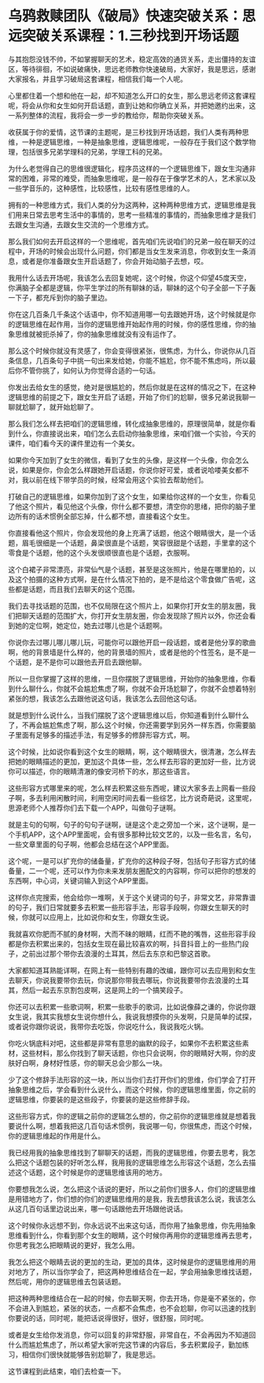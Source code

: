 # 乌鸦救赎团队《破局》快速突破关系：思远突破关系课程：1.三秒找到开场话题

与其抱怨没钱不帅，不如掌握聊天的艺术，稳定高效的通货关系，走出僵持的友谊区，等待徘徊，不如说破痛快，思远老师教你快速破局，大家好，我是思远，感谢大家报名，并且学习破局这套课程，相信我们每一个人呢。

心里都住着一个想和他在一起，却不知道怎么开口的女生，那么思远老师这套课程呢，将会从你和女生如何开启话题，直到让她和你确立关系，并把她邀约出来，这一系列整体的流程，我将会一步一步的教给你，帮助你突破关系。

收获属于你的爱情，这节课的主题呢，是三秒找到开场话题，我们人类有两种思维，一种是逻辑思维，一种是抽象思维，逻辑思维呢，一般存在于我们这个数学物理，包括很多兄弟学理科的兄弟，学理工科的兄弟。

为什么老觉得自己的思维很逻辑化，程序员这样的一个逻辑思维下，跟女生沟通非常的困难，非常的难受，而抽象思维呢，是一般存在于像学艺术的人，艺术家以及一些学音乐的，这种感性，比较感性，比较有感性思维的人。

拥有的一种思维方式，我们人类的分为这两种，这种两种思维方式，逻辑思维是我们用来日常去思考生活中的事情的，思考一些精准的事情的，而抽象思维才是我们去跟女生沟通，去跟女生交流的一个思维方式。

那么我们如何去开启这样的一个思维呢，首先咱们先说咱们的兄弟一般在聊天的过程中，开场的时候会出现什么问题，你们都是当女生发来消息，你收到女生一条消息，或者是你准备跟女生开启话题了，你会开始动脑子去想，哎。

我用什么话去开场呢，我该怎么去回复她呢，这个时候，你这个仰望45度天空，你满脑子全都是逻辑，你平生学过的所有聊妹的话，聊妹的这个句子全部一下子轰一下子，都充斥到你的脑子里边。

你在这几百条几千条这个话语中，你不知道用哪一句去跟她开场，这个时候就是你的逻辑思维在起作用，当你的逻辑思维开始起作用的时候，你的感性思维，你的抽象思维就被扼杀掉了，你的抽象思维就没有没有运作了。

那么这个时候你就没有灵感了，你会变得很紧张，很焦虑，为什么，你说你从几百条信息，几百条句子中挑一句出来发给她，你能不尴尬，你不能不焦虑吗，所以最后你不管你挑了，如何认为你觉得合适的一句话。

你发出去给女生的感觉，绝对是很尴尬的，然后你就是在这样的情况之下，在这种逻辑思维的前提之下，跟女生开启了话题，开始了你们的尬聊，很多兄弟说我聊一聊就尬聊了，就开始尬聊了。

那么我们怎么样去把咱们的逻辑思维，转化成抽象思维的，原理很简单，就是你看到什么，你直接说出来，咱们怎么去启动你抽象思维，来咱们做一个实验，今天的课件，咱们看今天的课件里边有一个美女。

如果你今天加到了女生的微信，看到了女生的头像，是这样一个头像，你会怎么说，如果是你，你会怎么样跟她开启话题，你说你好可爱，或者说哈喽美女都不对，我以前在线下带学员的时候，经常会用这个实验去帮助他们。

打破自己的逻辑思维，如果你加到了这个女生，如果给你这样的一个女生，你看见了他这个照片，看见他这个头像，你什么都不要想，清空你的思绪，把你的脑子里边所有的话术惯例全部忘掉，什么都不想，直接看这个女生。

你直接看他这个照片，你会发现他的身上充满了话题，他这个眼睛很大，是一个话题，眉毛很细是一个话题，鼻梁很直是个话题，笑容很甜是个话题，手里拿的这个零食是个话题，他的这个头发很顺很直也是个话题，衣服啊。

这个白裙子非常漂亮，非常仙气是个话题，甚至是这张照片，他是在哪里拍的，以及这个拍摄的这种方式啊，是在什么情况下拍的，是不是给这个零食做广告呢，这些都是话题，而且我们去聊天的这个范围。

我们去寻找话题的范围，也不仅局限在这个照片上，如果你打开女生的朋友圈，我们把聊天话题的范围扩大，你打开女生朋友圈，你会发现除了照片以外，你还会看到她的定位啊，她定位，她去过哪儿也是个话题啊。

你说你去过哪儿哪儿哪儿玩，可能你可以跟他开启一段话题，或者是他分享的歌曲啊，他的背景墙是什么样的，他的背景墙的照片，或者是他的个性签名，是不是一个话题，是不是你可以跟他去开启去跟他聊。

所以一旦你掌握了这样的思维，一旦你摆脱了逻辑思维，开始你的抽象思维，你看到什么聊什么，你就不会尴尬焦虑了啊，你就不会开场尬聊了，你就不会想着特别紧张的想，我该怎么去跟他说这句话，我该怎么去回他这句话。

就是想到什么说什么，当我们摆脱了这个逻辑思维以后，你知道看到什么聊什么了，不再会尴尬焦虑了啊，那么这个时候，你还需要学到另外一样东西，你需要脑子里面有足够多的描述手法，有足够多的修辞形容方式，啊。

这个时候，比如说你看到这个女生的眼睛，啊，这个眼睛很大，很清澈，怎么样去把她的眼睛描述的更加，更加这个具体一些，怎么样去形容的更加好一些，比方说你可以描述，你的眼睛清澈的像安河桥下的水，那这些语言。

这些形容方式哪里来的呢，怎么样去积累这些东西呢，建议大家多去上网看一些段子啊，多去利用闲散时间，利用空闲时间去看一些综艺，比方说奇葩说，这里呢，思源老师个人推荐你们去下载一个APP，叫做句子谜啊。

就是主句的句啊，句子的句句子谜啊，谜是这个走之旁加一个米，这个谜啊，是一个手机APP，这个APP里面呢，会有很多那种比较文艺的，以及一些名言，名句，一些文章里面的句子啊，他都会总结在这个APP里面。

这个呢，一是可以扩充你的储备量，扩充你的这种段子呀，包括句子形容方式的储备量，二一个呢，还可以作为你未来发朋友圈配文的内容啊，你可以把你的想发的东西啊，中心词，关键词输入到这个APP里面。

这样你点完搜索，他会给你一堆啊，关于这个关键词的句子，非常文艺，非常靠谱的句子，我们日常就要多去积累一些形容手法，形容手段啊，你跟女生聊天的时候，你就可以应用上，比如说你和女生，你跟女生说。

我就喜欢你肥而不腻的身材啊，大而不昧的眼睛，红而不艳的嘴唇，这些形容手段都是你去积累出来的，包括女生现在最比较喜欢的啊，抖音抖音上的一些热门段子，之前出过那个带你去浪漫的土耳其，然后去东京和巴黎这首歌。

大家都知道耳熟能详啊，在网上有一些特别有趣的改编，跟你可以去应用到和女生去聊天，你说我要带你去玩，你说那你带我去哪玩，你说我要带你去浪漫的土耳其，然后一起去东京割包皮啊，这是网上的一个搞笑段子。

你还可以去积累一些歌词啊，积累一些歌手的歌词，比如说像薛之谦的，你说你跟女生说，我其实我想女生说你想什么，我说我想摸你的头发啊，只是简单的试探，或者说你跟你说说，我带你去吃饭，你说吃什么，我说我吃火锅。

你吃火锅底料对吧，这些都是非常有意思的幽默的段子，如果你不去积累这些素材，这些材料，那么你找到了聊天话题，你也只会说啊，你的眼睛好大啊，你的皮肤好白啊，身材好性感，你的聊天总会少那么一块。

少了这个修辞手法形容的这一块，所以当你们去打开你们的思维，你们学会了打开抽象思维之后，学会看到什么说什么，而这个时候，你的逻辑思维里面，你之前的逻辑思维，你要装的是这些段子，你要装的是这些修辞手段。

这些形容方式，你的逻辑之前你的逻辑怎么想的，你之前你的逻辑思维就是想着我要说什么啊，想着我把这几百句话术惯例，我说哪一句，你很焦虑，而这个时候，你的逻辑思维起的作用是什么。

我已经用我的抽象思维找到了聊聊天的话题，而我的逻辑思维，你要去思考，我怎么把这个话题包装的好听怎么样，我用我的逻辑思维怎么形容这个话题，怎么去描述这个话题，这个时候是你的逻辑思维该用的地方。

你要想我怎么说，怎么把这个话说的更好，所以之前你们很多人，你们的逻辑思维是用错地方了，你们想的你们的逻辑思维用的是我，我去想我该怎么说，我该怎么从这几百句话里边说出来，哪一句话跟他去开场跟他说话。

这个时候你永远想不到，你永远说不出来这句话，而你用了抽象思维，你先用抽象思维看到什么，你看到那个女生的眼睛，这个时候你再用你的逻辑思维再去思考，你思考我怎么把眼睛说的更好，我怎么用。

我怎么把这个眼睛去说的更加的生动，更加的具体，这时候是你的逻辑思维用的用对地方了，所以当你学会了，把这两种思维结合在一起，学会用抽象思维找话题，然后呢，用你的逻辑思维去包装话题。

把这种两种思维结合在一起的时候，你去聊天啊，你去开场，你是毫不紧张的，你不会进入到尴尬，紧张的状态，一点都不会焦虑，也不会尬聊，你可以迅速的找到你要说的话，同时呢，能把话说得很好，很好，很舒服，同时呢。

或者是女生给你发消息，你可以回复的非常舒服，非常自在，不会再因为不知道回什么而尴尬焦虑了，所以希望大家听完这节课的内容后，多去积累段子，勤加练习，相信你们很快就能够告别尬聊了，我是思远。

这节课程到此结束，咱们去检查一下。